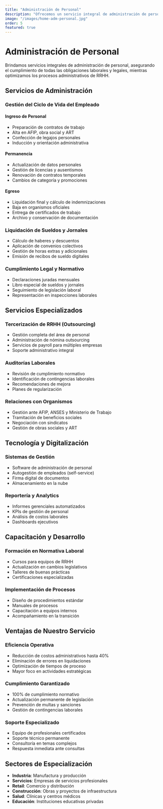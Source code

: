 ```yaml
---
title: "Administración de Personal"
description: "Ofrecemos un servicio integral de administración de personal que garantiza una gestión ordenada y actualizada de toda la documentación y procesos vinculados al ciclo de vida del empleado."
image: "/images/home-adm-personal.jpg"
order: 5
featured: true
---
```


# Administración de Personal

Brindamos servicios integrales de administración de personal, asegurando el cumplimiento de todas las obligaciones laborales y legales, mientras optimizamos los procesos administrativos de RRHH.

## Servicios de Administración

### Gestión del Ciclo de Vida del Empleado

#### Ingreso de Personal
- Preparación de contratos de trabajo
- Alta en AFIP, obra social y ART
- Confección de legajos personales
- Inducción y orientación administrativa

#### Permanencia
- Actualización de datos personales
- Gestión de licencias y ausentismos
- Renovación de contratos temporales
- Cambios de categoría y promociones

#### Egreso
- Liquidación final y cálculo de indemnizaciones
- Baja en organismos oficiales
- Entrega de certificados de trabajo
- Archivo y conservación de documentación

### Liquidación de Sueldos y Jornales
- Cálculo de haberes y descuentos
- Aplicación de convenios colectivos
- Gestión de horas extras y adicionales
- Emisión de recibos de sueldo digitales

### Cumplimiento Legal y Normativo
- Declaraciones juradas mensuales
- Libro especial de sueldos y jornales
- Seguimiento de legislación laboral
- Representación en inspecciones laborales

## Servicios Especializados

### Tercerización de RRHH (Outsourcing)
- Gestión completa del área de personal
- Administración de nómina outsourcing
- Servicios de payroll para múltiples empresas
- Soporte administrativo integral

### Auditorías Laborales
- Revisión de cumplimiento normativo
- Identificación de contingencias laborales
- Recomendaciones de mejora
- Planes de regularización

### Relaciones con Organismos
- Gestión ante AFIP, ANSES y Ministerio de Trabajo
- Tramitación de beneficios sociales
- Negociación con sindicatos
- Gestión de obras sociales y ART

## Tecnología y Digitalización

### Sistemas de Gestión
- Software de administración de personal
- Autogestión de empleados (self-service)
- Firma digital de documentos
- Almacenamiento en la nube

### Reportería y Analytics
- Informes gerenciales automatizados
- KPIs de gestión de personal
- Análisis de costos laborales
- Dashboards ejecutivos

## Capacitación y Desarrollo

### Formación en Normativa Laboral
- Cursos para equipos de RRHH
- Actualización en cambios legislativos
- Talleres de buenas prácticas
- Certificaciones especializadas

### Implementación de Procesos
- Diseño de procedimientos estándar
- Manuales de procesos
- Capacitación a equipos internos
- Acompañamiento en la transición

## Ventajas de Nuestro Servicio

### Eficiencia Operativa
- Reducción de costos administrativos hasta 40%
- Eliminación de errores en liquidaciones
- Optimización de tiempos de proceso
- Mayor foco en actividades estratégicas

### Cumplimiento Garantizado
- 100% de cumplimiento normativo
- Actualización permanente de legislación
- Prevención de multas y sanciones
- Gestión de contingencias laborales

### Soporte Especializado
- Equipo de profesionales certificados
- Soporte técnico permanente
- Consultoría en temas complejos
- Respuesta inmediata ante consultas

## Sectores de Especialización

- **Industria**: Manufactura y producción
- **Servicios**: Empresas de servicios profesionales  
- **Retail**: Comercio y distribución
- **Construcción**: Obras y proyectos de infraestructura
- **Salud**: Clínicas y centros médicos
- **Educación**: Instituciones educativas privadas